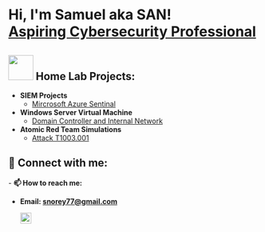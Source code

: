 <h1>Hi, I'm Samuel aka SAN! <br/><a href="https://www.linkedin.com/in/sansantv/">Aspiring Cybersecurity Professional</a></h1>

<h2><picture><img src = "https://github.com/7oSkaaa/7oSkaaa/blob/main/Images/about_me.gif?raw=true" width = 50px></picture> Home Lab Projects:</h2>


- <b>SIEM Projects</b>
  - [Mircrosoft Azure Sentinal](https://github.com/Sansantv/Microsoft-Sentinel-Lab.git)
- <b>Windows Server Virtual Machine</b> 
  - [Domain Controller and Internal Network](https://github.com/Sansantv/Basic-Home-WS-Lab.git)
- <b>Atomic Red Team Simulations</b> 
  - [Attack T1003.001](https://medium.com/@snorey77/exploring-my-cybersecurity-homelab-with-atomic-red-team-part-1-c65753b85a2b)
<!-- <b>PowerShell</b>
  - [Windows EventLog: Failed RDP Logins Source IP to full GeoData Conversion](https://github.com/joshmadakor1/Sentinel-Lab)
-->
<h2> 🤳 Connect with me:</h2>
- <b> 📫 How to reach me:<b> 
  
- Email: snorey77@gmail.com

  [<img align="left" alt=" Samuel Norey | LinkedIn" width="22px" src="https://cdn.jsdelivr.net/npm/simple-icons@v3/icons/linkedin.svg" />][linkedin]

[linkedin]: https://linkedin.com/in/sansantv



<!--
**joshmadakor1/joshmadakor1** is a ✨ _special_ ✨ repository because its `README.md` (this file) appears on your GitHub profile.

Here are some ideas to get you started:

- 🔭 I’m currently working on ...
- 🌱 I’m currently learning ...
- 👯 I’m looking to collaborate on ...
- 🤔 I’m looking for help with ...
- 💬 Ask me about ...
- 📫 How to reach me: ...
- 😄 Pronouns: ...
- ⚡ Fun fact: ...
-->
